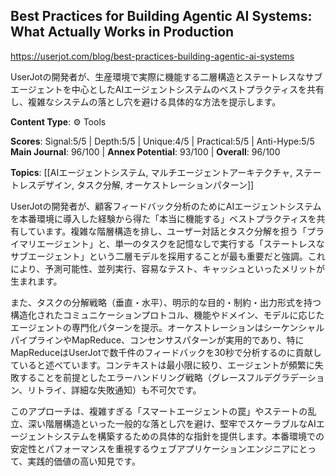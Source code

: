 ## Best Practices for Building Agentic AI Systems: What Actually Works in Production

https://userjot.com/blog/best-practices-building-agentic-ai-systems

UserJotの開発者が、生産環境で実際に機能する二層構造とステートレスなサブエージェントを中心としたAIエージェントシステムのベストプラクティスを共有し、複雑なシステムの落とし穴を避ける具体的な方法を提示します。

**Content Type**: ⚙️ Tools

**Scores**: Signal:5/5 | Depth:5/5 | Unique:4/5 | Practical:5/5 | Anti-Hype:5/5
**Main Journal**: 96/100 | **Annex Potential**: 93/100 | **Overall**: 96/100

**Topics**: [[AIエージェントシステム, マルチエージェントアーキテクチャ, ステートレスデザイン, タスク分解, オーケストレーションパターン]]

UserJotの開発者が、顧客フィードバック分析のためにAIエージェントシステムを本番環境に導入した経験から得た「本当に機能する」ベストプラクティスを共有しています。複雑な階層構造を排し、ユーザー対話とタスク分解を担う「プライマリエージェント」と、単一のタスクを記憶なしで実行する「ステートレスなサブエージェント」という二層モデルを採用することが最も重要だと強調。これにより、予測可能性、並列実行、容易なテスト、キャッシュといったメリットが生まれます。

また、タスクの分解戦略（垂直・水平）、明示的な目的・制約・出力形式を持つ構造化されたコミュニケーションプロトコル、機能やドメイン、モデルに応じたエージェントの専門化パターンを提示。オーケストレーションはシーケンシャルパイプラインやMapReduce、コンセンサスパターンが実用的であり、特にMapReduceはUserJotで数千件のフィードバックを30秒で分析するのに貢献していると述べています。コンテキストは最小限に絞り、エージェントが頻繁に失敗することを前提としたエラーハンドリング戦略（グレースフルデグラデーション、リトライ、詳細な失敗通知）も不可欠です。

このアプローチは、複雑すぎる「スマートエージェントの罠」やステートの乱立、深い階層構造といった一般的な落とし穴を避け、堅牢でスケーラブルなAIエージェントシステムを構築するための具体的な指針を提供します。本番環境での安定性とパフォーマンスを重視するウェブアプリケーションエンジニアにとって、実践的価値の高い知見です。